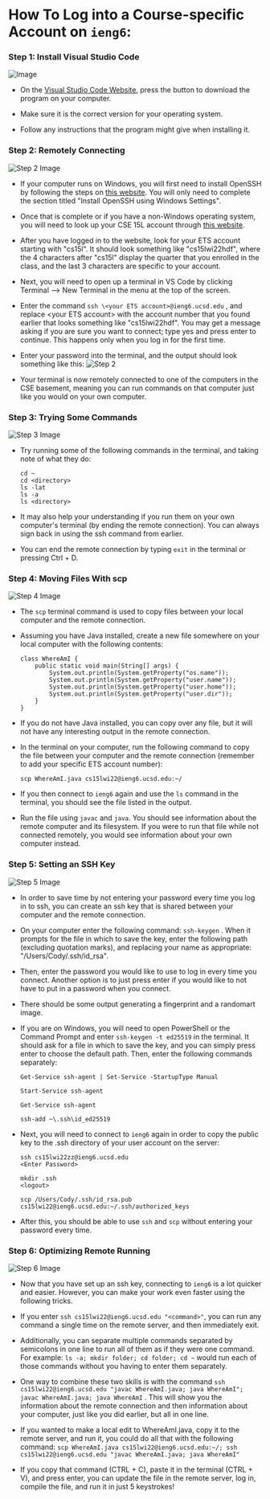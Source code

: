 # How To Log into a Course-specific Account on `ieng6`:


### Step 1: Install Visual Studio Code

![Image](cse15l-lab-report-1-step-1.PNG)

- On the [Visual Studio Code Website](https://code.visualstudio.com/), press the button to download the program on your computer.

- Make sure it is the correct version for your operating system.

- Follow any instructions that the program might give when installing it.


### Step 2: Remotely Connecting

![Step 2 Image](cse15l-lab-report-1-step-2-2.PNG)

- If your computer runs on Windows, you will first need to install OpenSSH by following the steps on [this website](https://docs.microsoft.com/en-us/windows-server/administration/openssh/openssh_install_firstuse). You will only need to complete the section titled "Install OpenSSH using Windows Settings".

- Once that is complete or if you have a non-Windows operating system, you will need to look up your CSE 15L account through [this website](https://sdacs.ucsd.edu/~icc/index.php).

- After you have logged in to the website, look for your ETS account starting with "cs15l". It should look something like "cs15lwi22hdf", where the 4 characters after "cs15l" display the quarter that you enrolled in the class, and the last 3 characters are specific to your account.

- Next, you will need to open up a terminal in VS Code by clicking Terminal --> New Terminal in the menu at the top of the screen.

- Enter the command `ssh \<your ETS account>@ieng6.ucsd.edu` , and replace \<your ETS account> with the account number that you found earlier that looks something like "cs15lwi22hdf". You may get a message asking if you are sure you want to connect; type yes and press enter to continue. This happens only when you log in for the first time.

- Enter your password into the terminal, and the output should look something like this: ![Step 2](cse15l-lab-report-1-step-2.PNG)

- Your terminal is now remotely connected to one of the computers in the CSE basement, meaning you can run commands on that computer just like you would on your own computer.

### Step 3: Trying Some Commands

![Step 3 Image](cse15l-lab-report-1-step-3.PNG)

- Try running some of the following commands in the terminal, and taking note of what they do:

    ```
    cd ~
    cd <directory>
    ls -lat
    ls -a
    ls <directory>
    ```
- It may also help your understanding if you run them on your own computer's terminal (by ending the remote connection). You can always sign back in using the ssh command from earlier.

- You can end the remote connection by typing `exit` in the terminal or pressing Ctrl + D.

### Step 4: Moving Files With scp

![Step 4 Image](cse15l-lab-report-1-step-4.PNG)

- The `scp` terminal command is used to copy files between your local computer and the remote connection.

- Assuming you have Java installed, create a new file somewhere on your local computer with the following contents:
    ```
    class WhereAmI {
        public static void main(String[] args) {
            System.out.println(System.getProperty("os.name"));
            System.out.println(System.getProperty("user.name"));
            System.out.println(System.getProperty("user.home"));
            System.out.println(System.getProperty("user.dir"));
        }
    }
    ```
- If you do not have Java installed, you can copy over any file, but it will not have any interesting output in the remote connection.

- In the terminal on your computer, run the following command to copy the file between your computer and the remote connection (remember to add your specific ETS account number):

    `scp WhereAmI.java cs15lwi22@ieng6.ucsd.edu:~/`
- If you then connect to `ieng6` again and use the `ls` command in the terminal, you should see the file listed in the output.

- Run the file using `javac` and `java`. You should see information about the remote computer and its filesystem. If you were to run that file while not connected remotely, you would see information about your own computer instead.

### Step 5: Setting an SSH Key

![Step 5 Image](cse15l-lab-report-1-step-5.PNG)

- In order to save time by not entering your password every time you log in to ssh, you can create an ssh key that is shared between your computer and the remote connection.

- On your computer enter the following command: `ssh-keygen` . When it prompts for the file in which to save the key, enter the following path (excluding quotation marks), and replacing your name as appropriate: "/Users/Cody/.ssh/id_rsa".

- Then, enter the password you would like to use to log in every time you connect. Another option is to just press enter if you would like to not have to put in a password when you connect.

- There should be some output generating a fingerprint and a randomart image.

- If you are on Windows, you will need to open PowerShell or the Command Prompt and enter `ssh-keygen -t ed25519` in the terminal. It should ask for a file in which to save the key, and you can simply press enter to choose the default path. Then, enter the following commands separately:
    ```
    Get-Service ssh-agent | Set-Service -StartupType Manual

    Start-Service ssh-agent

    Get-Service ssh-agent

    ssh-add ~\.ssh\id_ed25519
    ```

- Next, you will need to connect to `ieng6` again in order to copy the public key to the .ssh directory of your user account on the server:
    ```
    ssh cs15lwi22zz@ieng6.ucsd.edu
    <Enter Password>

    mkdir .ssh
    <logout>

    scp /Users/Cody/.ssh/id_rsa.pub cs15lwi22@ieng6.ucsd.edu:~/.ssh/authorized_keys
    ```

- After this, you should be able to use `ssh` and `scp` without entering your password every time.

### Step 6: Optimizing Remote Running

![Step 6 Image](cse15l-lab-report-1-step-6.PNG)

- Now that you have set up an ssh key, connecting to `ieng6` is a lot quicker and easier. However, you can make your work even faster using the following tricks.

- If you enter `ssh cs15lwi22@ieng6.ucsd.edu "<command>"`, you can run any command a single time on the remote server, and then immediately exit.

- Additionally, you can separate multiple commands separated by semicolons in one line to run all of them as if they were one command. For example: `ls -a; mkdir folder; cd folder; cd ~` would run each of those commands without you having to enter them separately.

- One way to combine these two skills is with the command `ssh cs15lwi22@ieng6.ucsd.edu "javac WhereAmI.java; java WhereAmI"; javac WhereAmI.java; java WhereAmI` . This will show you the information about the remote connection and then information about your computer, just like you did earlier, but all in one line.

- If you wanted to make a local edit to WhereAmI.java, copy it to the remote server, and run it, you could do all that with the following command: `scp WhereAmI.java cs15lwi22@ieng6.ucsd.edu:~/; ssh cs15lwi22@ieng6.ucsd.edu "javac WhereAmI.java; java WhereAmI"`

- If you copy that command (CTRL + C), paste it in the terminal (CTRL + V), and press enter, you can update the file in the remote server, log in, compile the file, and run it in just 5 keystrokes!
